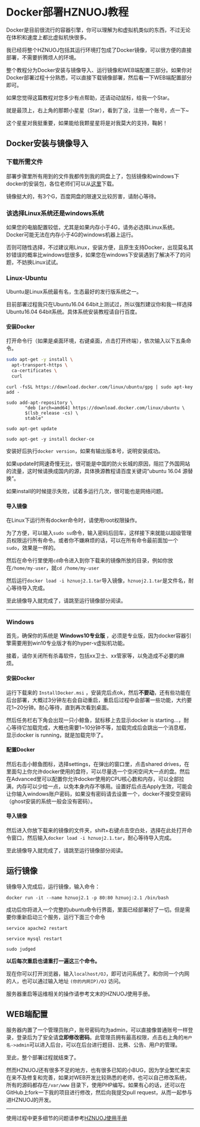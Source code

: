 # Docker部署HZNUOJ教程

Docker是目前很流行的容器引擎，你可以理解为和虚拟机类似的东西，不过无论在体积和速度上都比虚拟机快很多。

我已经将整个HZNUOJ包括其运行环境打包成了Docker镜像，可以很方便的直接部署，不需要折腾烦人的环境。

整个教程分为Docker安装与镜像导入、运行镜像和WEB端配置三部分。如果你对Docker部署过程十分熟悉，可以直接下载镜像部署，然后看一下WEB端配置部分即可。

如果您觉得这篇教程对您多少有点帮助，还请动动鼠标，给我一个Star。

就是最顶上，右上角的那颗小星星（Star），看到了没，注册一个账号，点一下~

这个星星对我挺重要，如果能给我颗星星将是对我莫大的支持，鞠躬！

## Docker安装与镜像导入

### 下载所需文件

部署步骤里所有用到的文件我都传到我的网盘上了，包括镜像和windows下docker的安装包，各位老师们可以从[这里](http://pan.baidu.com/s/1jHMzsHo)下载。

镜像挺大的，有3个G，百度网盘的限速又比较厉害，请耐心等待。

### 该选择Linux系统还是windows系统

如果您的电脑配置较低，尤其是如果内存小于4G，请务必选择Linux系统。Docker可能无法在内存小于4G的windows机器上运行。

否则可随性选择，不过建议用Linux，安装方便，且原生支持Docker，出现莫名其妙错误的概率比windows低很多，如果您在windows下安装遇到了解决不了的问题，不妨换Linux试试。

### Linux-Ubuntu

Ubuntu是Linux系统最有名，生态最好的发行版系统之一。

目前部署过程我只在Ubuntu16.04 64bit上测试过，所以强烈建议你和我一样选择Ubuntu16.04 64bit系统。具体系统安装教程请自行百度。

#### 安装Docker

打开命令行（如果是桌面环境，右键桌面，点击打开终端），依次输入以下五条命令。

```bash
sudo apt-get -y install \
  apt-transport-https \
  ca-certificates \
  curl
```

```shell
curl -fsSL https://download.docker.com/linux/ubuntu/gpg | sudo apt-key add -
```

```shell
sudo add-apt-repository \
       "deb [arch=amd64] https://download.docker.com/linux/ubuntu \
       $(lsb_release -cs) \
       stable"
```

```shell
sudo apt-get update
```

```shell
sudo apt-get -y install docker-ce
```

安装好后执行`docker version`，如果有输出版本号，说明安装成功。

如果update时网速奇慢无比，很可能是中国的防火长城的原因，阻拦了外国网站的流量，这时候请换成国内的源，具体换源教程请百度关键词“ubuntu 16.04 源替换”。

如果install的时候提示失败，试着多运行几次，很可能也是网络问题。

#### 导入镜像

在Linux下运行所有docker命令时，请使用root权限操作。

为了方便，可以输入`sudo su`命令，输入密码后回车，这样接下来就能以超级管理员权限运行所有命令。或者你不嫌麻烦的话，可以在所有命令最前面加一个`sudo`，效果是一样的。

然后在命令行里使用`cd`命令进入到你下载来的镜像所放的目录，例如你放在`/home/my-user`，就`cd /home/my-user`

然后运行`docker load -i hznuoj2.1.tar`导入镜像，`hznuoj2.1.tar`是文件名，耐心等待导入完成。

至此镜像导入就完成了，请跳至运行镜像部分阅读。

----

### Windows

首先，确保你的系统是 **Windows10专业版** ，必须是专业版，因为docker容器引擎需要用到win10专业版才有的hyper-v虚拟机功能。

接着，请你关闭所有杀毒软件，包括xx卫士、xx管家等，以免造成不必要的麻烦。

#### 安装Docker

运行下载来的 `InstallDocker.msi` ，安装完后点ok，然后**不要动**，还有些功能在后台部署，大概过3分钟左右会自动重启，重启后过程中会部署一些功能，大约要花1~20分钟。耐心等待，直到再次看到桌面。

然后任务栏右下角会出现一只小鲸鱼，鼠标移上去显示docker is starting...，耐心等待它加载完成，大概也需要1~10分钟不等，加载完成后会跳出一个消息框，显示docker is running，就是加载完毕了。

#### 配置Docker

然后右击小鲸鱼图标，选择settings，在弹出的窗口里，点击shared drives，在里面勾上你允许docker使用的盘符，可以尽量选一个空闲空间大一点的盘。然后在Advanced里可以配置你允许docker使用的CPU核心数和内存，可以全部拉满，内存可以少给一点，以免本身内存不够用。设置好后点击Apply生效，可能会让你输入windows账户密码，如果没有密码请去设置一个，docker不接受空密码（ghost安装的系统一般会没有密码）。

#### 导入镜像

然后进入你放下载来的镜像的文件夹，shift+右键点击空白处，选择在此处打开命令窗口，然后输入`docker load -i hznuoj2.1.tar`，耐心等待导入完成。

至此镜像导入就完成了，请跳至运行镜像部分阅读。

## 运行镜像

镜像导入完成后，运行镜像，输入命令：

`docker run -it --name hznuoj2.1 -p 80:80 hznuoj:2.1 /bin/bash`

成功后你将进入一个完整的ubuntu命令行界面，里面已经部署好了一切。但是需要你重新启动三个服务，运行下面三个命令

`service apache2 restart`

`service mysql restart`

`sudo judged`

**以后每次重启也请重打一遍这三个命令。**

现在你可以打开浏览器，输入`localhost/OJ`，即可访问系统了。和你同一个内网的人，也可以通过输入地址 `(你的内网IP)/OJ` 访问。

服务器重启等运维相关的操作请参考文末的HZNUOJ使用手册。

## WEB端配置

服务器内置了一个管理员账户，账号密码均为admin，可以直接像普通账号一样登录，登录后为了安全请**立即修改密码**。此管理员拥有最高权限，点击右上角的`用户名->admin`可以进入后台，可以在后台进行题目、比赛、公告、用户的管理。

至此，整个部署过程就结束了。

然而HZNUOJ还有很多不足的地方，也有很多已知的小BUG，因为学业繁忙来实在来不及修复和完善，如果对WEB开发比较熟悉的老师，也可以自己修改系统，所有的源码都存在`/var/www` 目录下，使用PHP编写。如果有心的话，还可以在GitHub上fork一下我的项目进行修改，然后向我提交pull request，从而一起参与进HZNUOJ的开发。

----

使用过程中更多细节的问题请参考[HZNUOJ使用手册](maintainer-manual.md)
